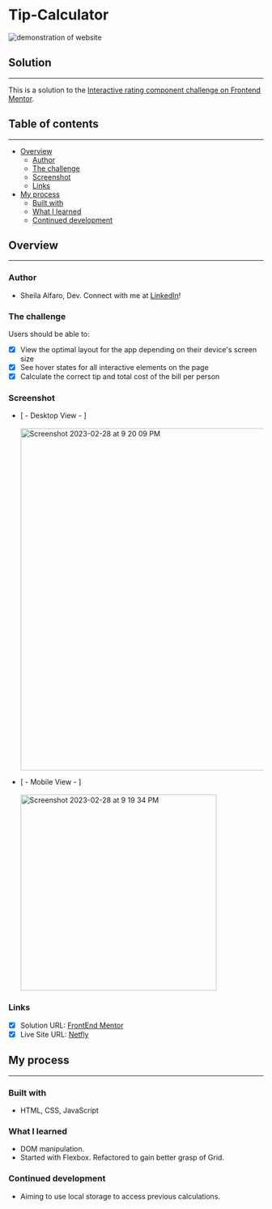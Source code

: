 # **Tip-Calculator**

![demonstration of website](https://user-images.githubusercontent.com/37648600/222030348-9c93cd3a-e57d-4bb4-b4e1-aa0e0a311444.gif)

## **Solution**

---

This is a solution to the [Interactive rating component challenge on Frontend Mentor](https://www.frontendmentor.io/challenges/interactive-rating-component-koxpeBUmI).

## **Table of contents**

---

- [Overview](#overview)
  - [Author](#author)
  - [The challenge](#the-challenge)
  - [Screenshot](#screenshot)
  - [Links](#links)
- [My process](#my-process)
  - [Built with](#built-with)
  - [What I learned](#what-i-learned)
  - [Continued development](#continued-development)

## **Overview**

---

### **Author**

- Sheila Alfaro, Dev. Connect with me at [LinkedIn](https://www.linkedin.com/in/sheila-alfaro-2017a3193/)!

### **The challenge**

Users should be able to:

- [x] View the optimal layout for the app depending on their device's screen size
- [x] See hover states for all interactive elements on the page
- [x] Calculate the correct tip and total cost of the bill per person

### **Screenshot**

- [ - Desktop View - ]
  <br>
  <br>
  <img width="676" alt="Screenshot 2023-02-28 at 9 20 09 PM" src="https://user-images.githubusercontent.com/37648600/222028617-3105ce03-6816-468c-81ef-9a4729d35484.png">

- [ - Mobile View - ]
  <br>
  <br>
  <img width="387" alt="Screenshot 2023-02-28 at 9 19 34 PM" src="https://user-images.githubusercontent.com/37648600/222028720-cd35413d-786f-4e45-939f-cc17d503131c.png">

### **Links**

- [x] Solution URL: [FrontEnd Mentor](https://www.frontendmentor.io/solutions/tip-calculator-using-grid-7DGMRNpA-g)
- [x] Live Site URL: [Netfly](https://tip-calculator-pr.netlify.app/)

## **My process**

---

### **Built with**

- HTML, CSS, JavaScript

### **What I learned**

- DOM manipulation.
- Started with Flexbox. Refactored to gain better grasp of Grid.

### **Continued development**

- Aiming to use local storage to access previous calculations.
